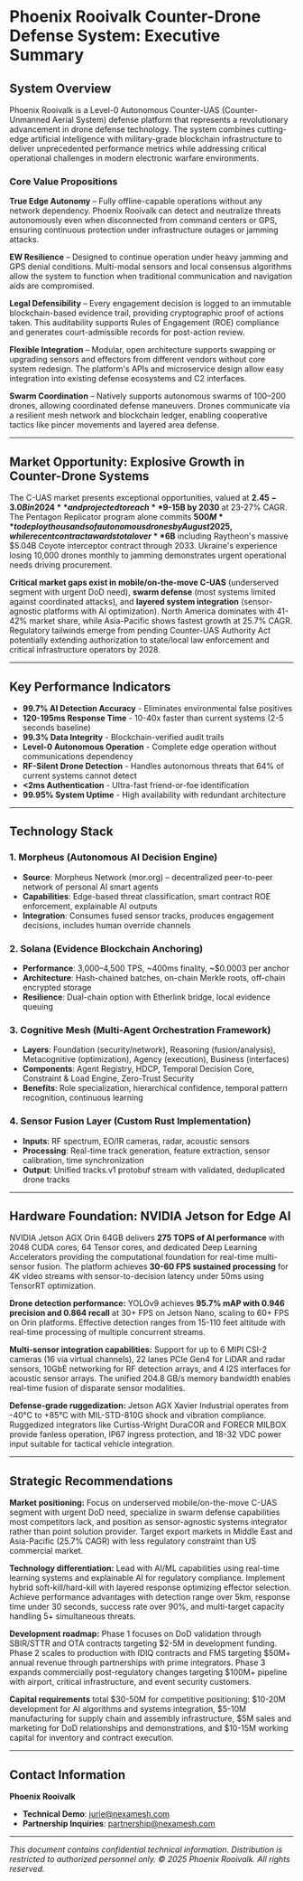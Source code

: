 # Phoenix Rooivalk Counter-Drone Defense System: Executive Summary

## System Overview

Phoenix Rooivalk is a Level-0 Autonomous Counter-UAS (Counter-Unmanned Aerial
System) defense platform that represents a revolutionary advancement in drone
defense technology. The system combines cutting-edge artificial intelligence
with military-grade blockchain infrastructure to deliver unprecedented
performance metrics while addressing critical operational challenges in modern
electronic warfare environments.

### Core Value Propositions

**True Edge Autonomy** – Fully offline-capable operations without any network
dependency. Phoenix Rooivalk can detect and neutralize threats autonomously even
when disconnected from command centers or GPS, ensuring continuous protection
under infrastructure outages or jamming attacks.

**EW Resilience** – Designed to continue operation under heavy jamming and GPS
denial conditions. Multi-modal sensors and local consensus algorithms allow the
system to function when traditional communication and navigation aids are
compromised.

**Legal Defensibility** – Every engagement decision is logged to an immutable
blockchain-based evidence trail, providing cryptographic proof of actions taken.
This auditability supports Rules of Engagement (ROE) compliance and generates
court-admissible records for post-action review.

**Flexible Integration** – Modular, open architecture supports swapping or
upgrading sensors and effectors from different vendors without core system
redesign. The platform's APIs and microservice design allow easy integration
into existing defense ecosystems and C2 interfaces.

**Swarm Coordination** – Natively supports autonomous swarms of 100–200 drones,
allowing coordinated defense maneuvers. Drones communicate via a resilient mesh
network and blockchain ledger, enabling cooperative tactics like pincer
movements and layered area defense.

---

## Market Opportunity: Explosive Growth in Counter-Drone Systems

The C-UAS market presents exceptional opportunities, valued at **$2.45-3.0B in
2024** and projected to reach **$9-15B by 2030** at 23-27% CAGR. The Pentagon
Replicator program alone commits **$500M** to deploy thousands of autonomous
drones by August 2025, while recent contract awards total over **$6B** including
Raytheon's massive $5.04B Coyote interceptor contract through 2033. Ukraine's
experience losing 10,000 drones monthly to jamming demonstrates urgent
operational needs driving procurement.

**Critical market gaps exist in mobile/on-the-move C-UAS** (underserved segment
with urgent DoD need), **swarm defense** (most systems limited against
coordinated attacks), and **layered system integration** (sensor-agnostic
platforms with AI optimization). North America dominates with 41-42% market
share, while Asia-Pacific shows fastest growth at 25.7% CAGR. Regulatory
tailwinds emerge from pending Counter-UAS Authority Act potentially extending
authorization to state/local law enforcement and critical infrastructure
operators by 2028.

---

## Key Performance Indicators

- **99.7% AI Detection Accuracy** - Eliminates environmental false positives
- **120-195ms Response Time** - 10-40x faster than current systems (2-5 seconds
  baseline)
- **99.3% Data Integrity** - Blockchain-verified audit trails
- **Level-0 Autonomous Operation** - Complete edge operation without
  communications dependency
- **RF-Silent Drone Detection** - Handles autonomous threats that 64% of current
  systems cannot detect
- **<2ms Authentication** - Ultra-fast friend-or-foe identification
- **99.95% System Uptime** - High availability with redundant architecture

---

## Technology Stack

### 1. Morpheus (Autonomous AI Decision Engine)

- **Source**: Morpheus Network (mor.org) – decentralized peer-to-peer network of
  personal AI smart agents
- **Capabilities**: Edge-based threat classification, smart contract ROE
  enforcement, explainable AI outputs
- **Integration**: Consumes fused sensor tracks, produces engagement decisions,
  includes human override channels

### 2. Solana (Evidence Blockchain Anchoring)

- **Performance**: 3,000–4,500 TPS, ~400ms finality, ~$0.0003 per anchor
- **Architecture**: Hash-chained batches, on-chain Merkle roots, off-chain
  encrypted storage
- **Resilience**: Dual-chain option with Etherlink bridge, local evidence
  queuing

### 3. Cognitive Mesh (Multi-Agent Orchestration Framework)

- **Layers**: Foundation (security/network), Reasoning (fusion/analysis),
  Metacognitive (optimization), Agency (execution), Business (interfaces)
- **Components**: Agent Registry, HDCP, Temporal Decision Core, Constraint &
  Load Engine, Zero-Trust Security
- **Benefits**: Role specialization, hierarchical confidence, temporal pattern
  recognition, continuous learning

### 4. Sensor Fusion Layer (Custom Rust Implementation)

- **Inputs**: RF spectrum, EO/IR cameras, radar, acoustic sensors
- **Processing**: Real-time track generation, feature extraction, sensor
  calibration, time synchronization
- **Output**: Unified tracks.v1 protobuf stream with validated, deduplicated
  drone tracks

---

## Hardware Foundation: NVIDIA Jetson for Edge AI

NVIDIA Jetson AGX Orin 64GB delivers **275 TOPS of AI performance** with 2048
CUDA cores, 64 Tensor cores, and dedicated Deep Learning Accelerators providing
the computational foundation for real-time multi-sensor fusion. The platform
achieves **30-60 FPS sustained processing** for 4K video streams with
sensor-to-decision latency under 50ms using TensorRT optimization.

**Drone detection performance:** YOLOv9 achieves **95.7% mAP with 0.946
precision and 0.864 recall** at 30+ FPS on Jetson Nano, scaling to 60+ FPS on
Orin platforms. Effective detection ranges from 15-110 feet altitude with
real-time processing of multiple concurrent streams.

**Multi-sensor integration capabilities:** Support for up to 6 MIPI CSI-2
cameras (16 via virtual channels), 22 lanes PCIe Gen4 for LiDAR and radar
sensors, 10GbE networking for RF detection arrays, and 4 I2S interfaces for
acoustic sensor arrays. The unified 204.8 GB/s memory bandwidth enables
real-time fusion of disparate sensor modalities.

**Defense-grade ruggedization:** Jetson AGX Xavier Industrial operates from
-40°C to +85°C with MIL-STD-810G shock and vibration compliance. Ruggedized
integrators like Curtiss-Wright DuraCOR and FORECR MILBOX provide fanless
operation, IP67 ingress protection, and 18-32 VDC power input suitable for
tactical vehicle integration.

---

## Strategic Recommendations

**Market positioning:** Focus on underserved mobile/on-the-move C-UAS segment
with urgent DoD need, specialize in swarm defense capabilities most competitors
lack, and position as sensor-agnostic systems integrator rather than point
solution provider. Target export markets in Middle East and Asia-Pacific (25.7%
CAGR) with less regulatory constraint than US commercial market.

**Technology differentiation:** Lead with AI/ML capabilities using real-time
learning systems and explainable AI for regulatory compliance. Implement hybrid
soft-kill/hard-kill with layered response optimizing effector selection. Achieve
performance advantages with detection range over 5km, response time under 30
seconds, success rate over 90%, and multi-target capacity handling 5+
simultaneous threats.

**Development roadmap:** Phase 1 focuses on DoD validation through SBIR/STTR and
OTA contracts targeting $2-5M in development funding. Phase 2 scales to
production with IDIQ contracts and FMS targeting $50M+ annual revenue through
partnerships with prime integrators. Phase 3 expands commercially
post-regulatory changes targeting $100M+ pipeline with airport, critical
infrastructure, and event security customers.

**Capital requirements** total $30-50M for competitive positioning: $10-20M
development for AI algorithms and systems integration, $5-10M manufacturing for
supply chain and assembly infrastructure, $5M sales and marketing for DoD
relationships and demonstrations, and $10-15M working capital for inventory and
contract execution.

---

## Contact Information

**Phoenix Rooivalk**

- **Technical Demo**: [jurie@nexamesh.com](mailto:jurie@nexamesh.com)
- **Partnership Inquiries**:
  [partnership@nexamesh.com](mailto:partnership@nexamesh.com)

---

_This document contains confidential technical information. Distribution is
restricted to authorized personnel only. © 2025 Phoenix Rooivalk. All rights
reserved._
